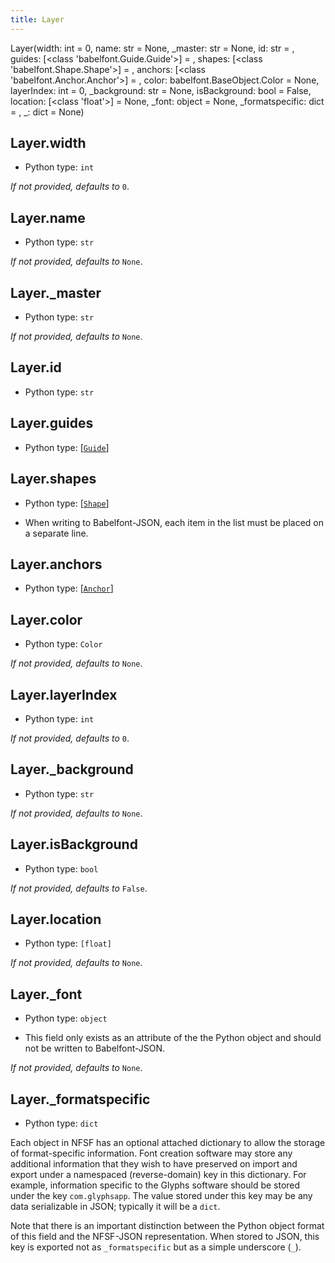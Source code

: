 ```yaml
---
title: Layer
---
```

Layer(width: int = 0, name: str = None, _master: str = None, id: str = <factory>, guides: [<class 'babelfont.Guide.Guide'>] = <factory>, shapes: [<class 'babelfont.Shape.Shape'>] = <factory>, anchors: [<class 'babelfont.Anchor.Anchor'>] = <factory>, color: babelfont.BaseObject.Color = None, layerIndex: int = 0, _background: str = None, isBackground: bool = False, location: [<class 'float'>] = None, _font: object = None, _formatspecific: dict = <factory>, _: dict = None)
## Layer.width

* Python type: `int`


*If not provided, defaults to* `0`.


## Layer.name

* Python type: `str`


*If not provided, defaults to* `None`.


## Layer._master

* Python type: `str`


*If not provided, defaults to* `None`.


## Layer.id

* Python type: `str`




## Layer.guides

* Python type: [[`Guide`](Guide.html)]




## Layer.shapes

* Python type: [[`Shape`](Shape.html)]

* When writing to Babelfont-JSON, each item in the list must be placed on a separate line.




## Layer.anchors

* Python type: [[`Anchor`](Anchor.html)]




## Layer.color

* Python type: `Color`


*If not provided, defaults to* `None`.


## Layer.layerIndex

* Python type: `int`


*If not provided, defaults to* `0`.


## Layer._background

* Python type: `str`


*If not provided, defaults to* `None`.


## Layer.isBackground

* Python type: `bool`


*If not provided, defaults to* `False`.


## Layer.location

* Python type: `[float]`


*If not provided, defaults to* `None`.


## Layer._font

* Python type: `object`

* This field only exists as an attribute of the the Python object and should not be written to Babelfont-JSON.


*If not provided, defaults to* `None`.


## Layer._formatspecific

* Python type: `dict`


Each object in NFSF has an optional attached dictionary to allow the storage
of format-specific information. Font creation software may store any additional
information that they wish to have preserved on import and export under a
namespaced (reverse-domain) key in this dictionary. For example, information
specific to the Glyphs software should be stored under the key `com.glyphsapp`.
The value stored under this key may be any data serializable in JSON; typically
it will be a `dict`.

Note that there is an important distinction between the Python object format
of this field and the NFSF-JSON representation. When stored to JSON, this key
is exported not as `_formatspecific` but as a simple underscore (`_`).



